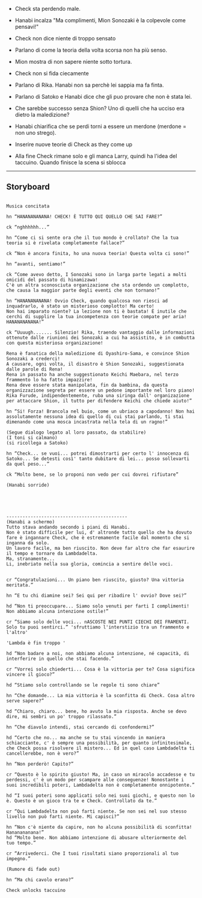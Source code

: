 - Check sta perdendo male.

- Hanabi incalza "Ma complimenti, Mion Sonozaki è la colpevole come pensavi!"

- Check non dice niente di troppo sensato

- Parlano di come la teoria della volta scorsa non ha più senso.

- Mion mostra di non sapere niente sotto tortura.
- Check non si fida ciecamente

- Parlano di Rika. Hanabi non sa perchè lei sappia ma fa finta.

- Parlano di Satoko e Hanabi dice che gli puo provare che non è stata lei.

- Che sarebbe successo senza Shion? Uno di quelli che ha ucciso era dietro la maledizione?

- Hanabi chiarifica che se perdi torni a essere un merdone (merdone = non uno strego).

-  Inserire nuove teorie di Check as they come up

- Alla fine Check rimane solo e gli manca Larry, quindi ha l'idea del taccuino. Quando finisce la scena si sblocca


---
## Storyboard

```

Musica concitata

hn “HANANANANANA! CHECK! È TUTTO QUI QUELLO CHE SAI FARE?”

ck “nghhhhhh...”

hn “Come ci si sente ora che il tuo mondo è crollato? Che la tua teoria si è rivelata completamente fallace?”

ck “Non è ancora finita, ho una nuova teoria! Questa volta ci sono!”

hn “avanti, sentiamo!”

ck “Come avevo detto, I Sonozaki sono in larga parte legati a molti omicidi del passato di hinamizawa!
C'è un altra sconosciuta organizazione che sta ordendo un complotto, che causa la maggior parte degli eventi che non tornano!”

hn “HANANANANANA! Ovvio Check, quando qualcosa non riesci ad inquadrarlo, è stato un misterioso complotto! Ma certo!
Non hai imparato niente? La lezione non ti è bastata! È inutile che cerchi di supplire la tua incompetenza con teorie compate per aria! HANANANANANA!”

ck “Uuuugh....... Silenzio! Rika, traendo vantaggio dalle informazioni ottenute dalle riunioni dei Sonozaki a cui ha assistito, è in combutta con questa misteriosa organizazione!

Rena è fanatica della maledizione di Oyashiro-Sama, e convince Shion Sonozaki a crederci!
A causare, ogni volta, il disastro è Shion Sonozaki, suggestionata dalle parole di Rena!
Rena in passato ha anche suggestionato Keichi Maebara, nel terzo frammento lo ha fatto impazzire!
Rena deve essere stata manipolata, fin da bambina, da questa organizzazione segreta per essere un pedone importante nel loro piano!
Rika Furude, indipendentemente, ruba una siringa dall' organizazione per attaccare Shion, il tutto per difendere Keichi che chiede aiuto!”

hn “Si! Forza! Brancola nel buio, come un ubriaco a capodanno! Non hai assolutamente nessuna idea di quello di cui stai parlando, ti stai dimenando come una mosca incastrata nella tela di un ragno!”

(Segue dialogo legato al loro passato, da stabilire)
(I toni si calmano)
(si ricollega a Satoko)

hn “Check... se vuoi... potrei dimostrarti per certo l' innocenza di Satoko... Se detesti così' tanto dubitare di lei... posso sollevarti da quel peso...”

ck “Molto bene, se lo proponi non vedo per cui dovrei rifiutare”

(Hanabi sorride)





---------------------------------------------
(Hanabi a schermo)
Tutto stava andando secondo i piani di Hanabi.
Non è stato difficile per lui, d' altronde tutto quello che ha dovuto fare è ingannare Check, che è estremamente facile dal momento che si inganna da solo. 
Un lavoro facile, ma ben riuscito. Non deve far altro che far esaurire il tempo e tornare da Lambdadelta.
Ma, stranamente... 
Li, inebriato nella sua gloria, comincia a sentire delle voci.


cr “Congratulazioni... Un piano ben riuscito, giusto? Una vittoria meritata.”

hn “E tu chi diamine sei? Sei qui per ribadire l' ovvio? Dove sei?”

hd “Non ti preoccupare... Siamo solo venuti per farti I complimenti! Non abbiamo alcuna intenzione ostile!”

cr ”Siamo solo delle voci... nASCOSTE NEI PUNTI CIECHI DEI FRAMENTI. Solo tu puoi sentirci.” 'sfruttiamo l'interstizio tra un frammento e l'altro'

'Lambda è fin troppo '

hd “Non badare a noi, non abbiamo alcuna intenzione, né capacità, di interferire in quello che stai facendo.”

cr “Vorrei solo chiederti... Cosa è la vittoria per te? Cosa significa vincere il gioco?”

hd “Stiamo solo controllando se le regole ti sono chiare”

hn “Che domande... La mia vittoria è la sconfitta di Check. Cosa altro serve sapere?”

hd “Chiaro, chiaro... bene, ho avuto la mia risposta. Anche se devo dire, mi sembri un po' troppo rilassato.”

hn “Che diavolo intendi, stai cercando di confondermi?”

hd “Certo che no... ma anche se tu stai vincendo in maniera schiacciante, c' è sempre una possibilità, per quanto infinitesimale, che Check possa risolvere il mistero... Ed in quel caso Lambdadelta ti cancellerebbe, non è vero?”

hn “Non perderò! Capito?”

cr “Questo è lo spirito giusto! Ma, in caso un miracolo accadesse e tu perdessi, c' è un modo per scampare alle conseguenze! Nonostante i suoi incredibili poteri, Lambdadelta non è completamente onnipotente.”

hd “I suoi poteri sono applicati solo nei suoi giochi, e questo non lo è. Questo è un gioco tra te e Check. Controllato da te.”

cr “Qui Lambdadelta non può farti niente. Se non sei nel suo stesso livello non può farti niente. Mi capisci?”

hn “Non c'è niente da capire, non ho alcuna possibilità di sconfitta! Hananananana!”
hd “Molto bene. Non abbiamo intenzione di abusare ulteriormente del tuo tempo.”

cr “Arrivederci. Che I tuoi risultati siano proporzionali al tuo impegno.”

(Rumore di fade out)

hn “Ma chi cavolo erano?”

Check unlocks taccuino
```
